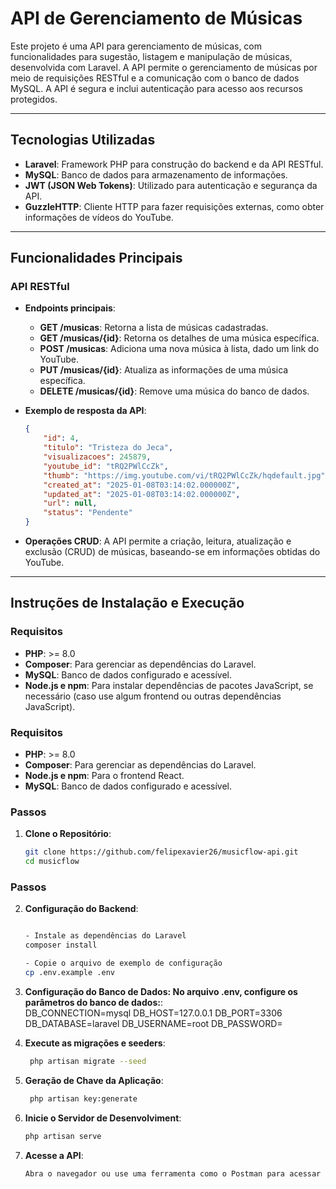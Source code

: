 # API de Gerenciamento de Músicas

Este projeto é uma API para gerenciamento de músicas, com funcionalidades para sugestão, listagem e manipulação de músicas, desenvolvida com Laravel. A API permite o gerenciamento de músicas por meio de requisições RESTful e a comunicação com o banco de dados MySQL. A API é segura e inclui autenticação para acesso aos recursos protegidos.

---

## Tecnologias Utilizadas

- **Laravel**: Framework PHP para construção do backend e da API RESTful.
- **MySQL**: Banco de dados para armazenamento de informações.
- **JWT (JSON Web Tokens)**: Utilizado para autenticação e segurança da API.
- **GuzzleHTTP**: Cliente HTTP para fazer requisições externas, como obter informações de vídeos do YouTube.
---

## Funcionalidades Principais

### API RESTful
- **Endpoints principais**:
  - **GET /musicas**: Retorna a lista de músicas cadastradas.
  - **GET /musicas/{id}**: Retorna os detalhes de uma música específica.
  - **POST /musicas**: Adiciona uma nova música à lista, dado um link do YouTube.
  - **PUT /musicas/{id}**: Atualiza as informações de uma música específica.
  - **DELETE /musicas/{id}**: Remove uma música do banco de dados.

- **Exemplo de resposta da API**:
    ```json
    {
        "id": 4,
        "titulo": "Tristeza do Jeca",
        "visualizacoes": 245879,
        "youtube_id": "tRQ2PWlCcZk",
        "thumb": "https://img.youtube.com/vi/tRQ2PWlCcZk/hqdefault.jpg",
        "created_at": "2025-01-08T03:14:02.000000Z",
        "updated_at": "2025-01-08T03:14:02.000000Z",
        "url": null,
        "status": "Pendente"
    }
    ```

- **Operações CRUD**: A API permite a criação, leitura, atualização e exclusão (CRUD) de músicas, baseando-se em informações obtidas do YouTube.

---

## Instruções de Instalação e Execução

### Requisitos

- **PHP**: >= 8.0
- **Composer**: Para gerenciar as dependências do Laravel.
- **MySQL**: Banco de dados configurado e acessível.
- **Node.js e npm**: Para instalar dependências de pacotes JavaScript, se necessário (caso use algum frontend ou outras dependências JavaScript).


### Requisitos
- **PHP**: >= 8.0
- **Composer**: Para gerenciar as dependências do Laravel.
- **Node.js e npm**: Para o frontend React.
- **MySQL**: Banco de dados configurado e acessível.

### Passos

1. **Clone o Repositório**:
   ```bash
   git clone https://github.com/felipexavier26/musicflow-api.git
   cd musicflow


### Passos
2. **Configuração do Backend**:
   ```bash

   - Instale as dependências do Laravel
   composer install

   - Copie o arquivo de exemplo de configuração
   cp .env.example .env

3. **Configuração do Banco de Dados: No arquivo .env, configure os parâmetros do banco de dados:**:   
    DB_CONNECTION=mysql
    DB_HOST=127.0.0.1
    DB_PORT=3306
    DB_DATABASE=laravel
    DB_USERNAME=root
    DB_PASSWORD=


4. **Execute as migrações e seeders**:
   ```bash
    php artisan migrate --seed

5. **Geração de Chave da Aplicação**:
   ```bash
    php artisan key:generate


6. **Inicie o Servidor de Desenvolviment**:
    ```bash
    php artisan serve

7. **Acesse a API**:
    ```bash
    Abra o navegador ou use uma ferramenta como o Postman para acessar os endpoints da API em http://127.0.0.1:8000/api/musicas.
